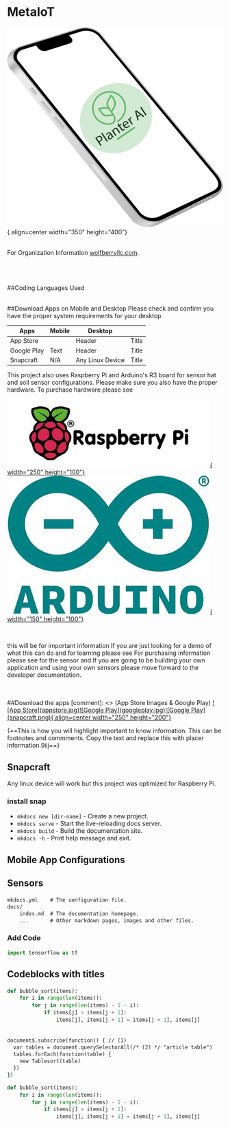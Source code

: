 

<script src="https://kit.fontawesome.com/267ca0a163.js" crossorigin="anonymous"></script>
<script src="https://cdn.jsdelivr.net/npm/clipboard@2.0.10/dist/clipboard.min.js"></script>

# MetaIoT 

[comment]: <> (This is the header image)

![Image title](planterai.jpg){ align=center width="350" height="400"}
<br>
<br>

For Organization Information [wolfberryllc.com](https://www.wolfberryllc.com).
<br>
<br>
<br>
<br>

##Coding Languages Used
<i class="fa-brands fa-js fa-4x"></i>
<i class="fa-brands fa-python fa-4x"></i>
<i class="fa-brands fa-html5 fa-4x" ></i>
<br>
<br>

##Download Apps on Mobile and Desktop
Please check and confirm you have the proper system requirements for your desktop

[comment]: <> (requirements)

| Apps        | Mobile      | Desktop     |             |
| ----------- | ----------- | ----------- | ----------- |
| App Store   |             | Header      | Title       |
| Google Play | Text        | Header      | Title       |
| Snapcraft   | N/A         | Any Linux Device      | Title       |

This project also uses Raspberry Pi and Arduino's R3 board for sensor hat and soil sensor configurations. Please make sure you also have the proper hardware. To purchase hardware please see 

[comment]: <> (hardware purchasing links)
<a href="http://google.com.au/" rel="purchase hardware">![Raspberry Pi](raspberrypi.jpg){ width="250" height="100"}</a>
<a href="http://google.com.au/" rel="Sensor Kit">![Arduino](arduino.jpg){ width="150" height="100"}</a>

<br>

[comment]: <> (Paragraph)

<i class="fa-regular fa-lightbulb fa-1x"></i> this will be for important information If you are just looking for a demo of what this can do and for learning please see For purchasing information please  see for the sensor    and If you are going to be building your own application and using your own sensors please move forward to the developer documentation.

<br>
<br>
##Download the apps
[comment]: <> (App Store Images & Google Play)
<a href="http://google.com.au/" rel="some text">![App Store](appstore.jpg)</a><a href="http://google.com.au/" rel="some text">![Google Play](googleplay.jpg)</a><a href="http://google.com.au/" rel="some text">![Google Play](snapcraft.png){ align=center width="250" height="200"}</a>

{==<i class="fa-regular fa-lightbulb fa-1x"></i>This is how you will highlight important to know information. This can be footnotes and commments. Copy the text and replace this with placer information.9iij==}
<br>

[comment]: <> (Snapcraft link)
## Snapcraft 
Any linux device will work but this project was optimized for Raspberry Pi.

### install snap
* `mkdocs new [dir-name]` - Create a new project.
* `mkdocs serve` - Start the live-reloading docs server.
* `mkdocs build` - Build the documentation site.
* `mkdocs -h` - Print help message and exit.


## Mobile App Configurations


## Sensors

    mkdocs.yml    # The configuration file.
    docs/
        index.md  # The documentation homepage.
        ...       # Other markdown pages, images and other files.

### Add Code 
``` py
import tensorflow as tf
```

## Codeblocks with titles






``` py title="bubble_sort.py"
def bubble_sort(items):
    for i in range(len(items)):
        for j in range(len(items) - 1 - i):
            if items[j] > items[j + 1]:
                items[j], items[j + 1] = items[j + 1], items[j]
                
```

<div class="grid cards" markdown>

</div>


[comment]: <> (This is a comment, it will not be included)






[comment]: <> (code block)
````
document$.subscribe(function() { // (1)
  var tables = document.querySelectorAll(/* (2) */ "article table")
  tables.forEach(function(table) {
    new Tablesort(table)
  })
})
````



[comment]: <> (code block with line numbers)

~~~ python linenums="1"
def bubble_sort(items):
    for i in range(len(items)):
        for j in range(len(items) - 1 - i):
            if items[j] > items[j + 1]:
                items[j], items[j + 1] = items[j + 1], items[j]
~~~





<br>



[comment]: <> (logo to link font awesome)

<a href="https://github.com/wolfberryllc/MetaIoT"><i class="fa-brands fa-github fa-4x"></i></a>
</div>



